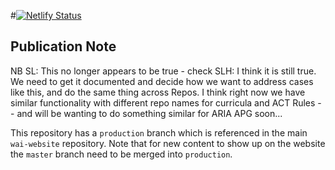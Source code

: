 #[![Netlify Status](https://api.netlify.com/api/v1/badges/ecd9b31d-e269-4a2a-9229-905b01445d92/deploy-status)](https://app.netlify.com/sites/wai-curricula/deploys)

## Publication Note

NB SL: This no longer appears to be true - check
SLH: I think it is still true. We need to get it documented and decide how we want to address cases like this, and do the same thing across Repos. I think right now we have similar functionality with different repo names for curricula and ACT Rules -- and will be wanting to do something similar for ARIA APG soon... 

This repository has a `production` branch which is referenced in the main `wai-website` repository. Note that for new content to show up on the website the `master` branch need to be merged into `production`.
